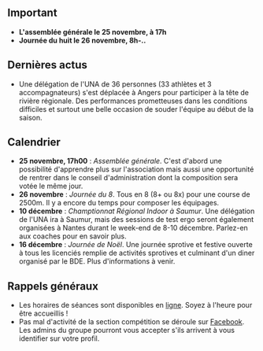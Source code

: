 ## Important

* **L'assemblée générale le 25 novembre, à 17h**
* **Journée du huit le 26 novembre, 8h-..**

## Dernières actus

* Une délégation de l'UNA de 36 personnes (33 athlètes et 3 accompagnateurs) s'est déplacée à Angers pour participer à la tête de rivière régionale. Des performances prometteuses dans les conditions difficiles et surtout une belle occasion de souder l'équipe au début de la saison.

## Calendrier

* **25 novembre, 17h00** : *Assemblée générale*. C'est d'abord une possibilité d'apprendre plus sur l'association mais aussi une opportunité de rentrer dans le conseil d'administration dont la composition sera votée le même jour.
* **26 novembre** : *Journée du 8*. Tous en 8 (8+ ou 8x) pour une course de 2500m. Il y a encore du temps pour composer les équipages.
* **10 décembre** : *Champtionnat Régional Indoor à Saumur*. Une délégation de l'UNA ira à Saumur, mais des sessions de test ergo seront également organisées à Nantes durant le week-end de 8-10 décembre. Parlez-en aux coaches pour en savoir plus.
* **16 décembre** : *Journée de Noël*. Une journée sprotive et festive ouverte à tous les licenciés remplie de activités sprotives et culminant d'un diner organisé par le BDE. Plus d'informations à venir.

## Rappels généraux

* Les horaires de séances sont disponibles en [ligne](http://univ-nantes-aviron.fr/horaires). Soyez à l'heure pour être accueillis !
* Pas mal d'activité de la section compétition se déroule sur [Facebook](https://www.facebook.com/groups/178457672172317/). Les admins du groupe pourront vous accepter s'ils arrivent à vous identifier sur votre profil.
